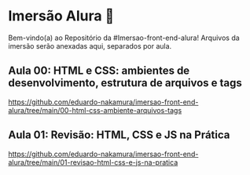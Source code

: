 # Imersão Alura 🥽

Bem-vindo(a) ao Repositório da #Imersao-front-end-alura! Arquivos da imersão serão anexadas aqui, separados por aula.

## Aula 00: HTML e CSS: ambientes de desenvolvimento, estrutura de arquivos e tags
https://github.com/eduardo-nakamura/imersao-front-end-alura/tree/main/00-html-css-ambiente-arquivos-tags

## Aula 01: Revisão: HTML, CSS e JS na Prática
https://github.com/eduardo-nakamura/imersao-front-end-alura/tree/main/01-revisao-html-css-e-js-na-pratica